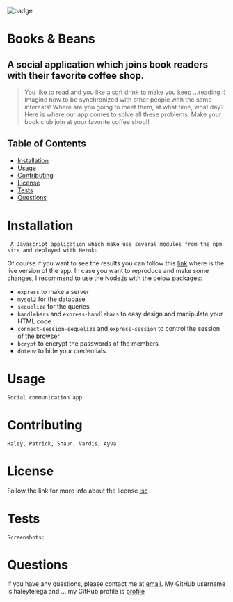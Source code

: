 ![badge](https://img.shields.io/badge/license-isc-green)
  # Books & Beans
  
  ## A social application which joins book readers with their favorite coffee shop.
  
  > You like to read and you like a soft drink to make you keep ...reading :) Imagine now to be synchronized with other people with the same interests! Where are you going to meet them, at what time, what day? Here is where our app comes to solve all these problems. Make your book club join at your favorite coffee shop!!  

  ## Table of Contents
  - [Installation](#installation)
  - [Usage](#usage)
  - [Contributing](#contributing)
  - [License](#license)
  - [Tests](#tests)
  - [Questions](#questions)

  # Installation
     A Javascript application which make use several modules from the npm site and deployed with Heroku.
   Of course if you want to see the results you can follow this [link]() where is the live version of the app.
   In case you want to reproduce and make some changes, I recommend to use the Node.js with the below packages:
   - ```express``` to make a server
   - ```mysql2``` for the database
   - ```sequelize``` for the queries 
   - ```handlebars``` and ```express-handlebars``` to easy design and manipulate your HTML code
   - ```connect-session-sequelize``` and ```express-session``` to control the session of the browser
   - ```bcrypt``` to encrypt the passwords of the members
   - ```dotenv``` to hide your credentials. 

  # Usage
    Social communication app

  # Contributing
    Haley, Patrick, Shaun, Vardis, Ayva
  
  # License
  Follow the link for more info about the license [isc](https://choosealicense.com/licenses/isc)

  # Tests
    Screenshots:

  # Questions
  If you have any questions, please contact me at [email](mailto:).
  My GitHub username is haleytelega and ...
  my GitHub profile is [profile](https://github.com/haleytelega)
